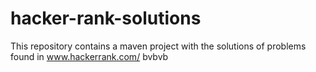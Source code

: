 # hacker-rank-solutions
This repository contains a maven project with the solutions of problems found in www.hackerrank.com/
 bvbvb
